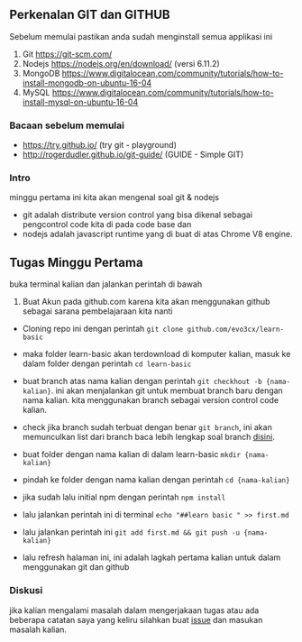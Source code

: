 ## Perkenalan GIT dan GITHUB

Sebelum memulai pastikan anda sudah menginstall semua applikasi ini

1. Git  https://git-scm.com/
2. Nodejs https://nodejs.org/en/download/ (versi 6.11.2)
3. MongoDB https://www.digitalocean.com/community/tutorials/how-to-install-mongodb-on-ubuntu-16-04
4. MySQL https://www.digitalocean.com/community/tutorials/how-to-install-mysql-on-ubuntu-16-04


### Bacaan sebelum memulai
- https://try.github.io/ (try git - playground)
- http://rogerdudler.github.io/git-guide/ (GUIDE - Simple GIT)


### Intro

minggu pertama ini kita akan mengenal soal git & nodejs

- git adalah distribute version control yang bisa dikenal sebagai pengcontrol code kita di pada code base dan
- nodejs adalah javascript runtime yang di buat di atas Chrome V8 engine.  

## Tugas Minggu Pertama

buka terminal kalian dan jalankan perintah di bawah

1. Buat Akun pada github.com karena kita akan menggunakan github sebagai sarana pembelajaraan kita nanti

- Cloning repo ini dengan perintah `git clone github.com/evo3cx/learn-basic`

- maka folder learn-basic akan terdownload di komputer kalian, masuk ke dalam folder dengan perintah `cd learn-basic`

- buat branch atas nama kalian dengan perintah `git checkhout -b {nama-kalian}`. ini akan menjalankan git untuk membuat branch baru dengan nama kalian. kita menggunakan branch sebagai version control code kalian.

- check jika branch sudah terbuat dengan benar `git branch`, ini akan memunculkan list dari branch
  baca lebih lengkap soal branch [disini](https://git-scm.com/book/en/v1/Git-Branching-What-a-Branch-Is).

- buat folder dengan nama kalian di dalam learn-basic `mkdir {nama-kalian}`

- pindah ke folder dengan nama kalian dengan perintah `cd {nama-kalian}`

- jika sudah lalu initial npm dengan perintah `npm install`

- lalu jalankan perintah ini di terminal `echo "##learn basic " >> first.md`

- lalu jalankan perintah ini
    `git add first.md &&
    git push -u {nama-kalian}`

-  lalu refresh halaman ini, ini adalah lagkah pertama kalian untuk dalam menggunakan git dan github


### Diskusi

jika kalian mengalami masalah dalam mengerjakaan tugas atau ada beberapa catatan saya yang keliru silahkan buat [issue](https://github.com/evo3cx/learn-basic/issues) dan masukan masalah kalian.

